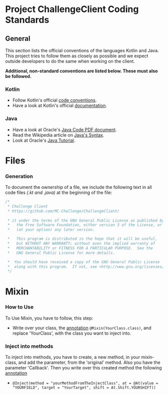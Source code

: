 # Project ChallengeClient Coding Standards

## General
This section lists the official conventions of the languages Kotlin and Java. This project tries to follow them as closely as possible and we expect outside developers to do the same when working on the client.

**Additional, non-standard conventions are listed below. These must also be followed.**

### Kotlin
* Follow Kotlin's official [code conventions](https://kotlinlang.org/docs/reference/coding-conventions.html#coding-conventions).
* Have a look at Kotlin's official [documentation](https://kotlinlang.org/docs/reference/).

### Java
* Have a look at Oracle's [Java Code PDF document](https://www.oracle.com/technetwork/java/codeconventions-150003.pdf).
* Read the Wikipedia article on [Java's Syntax](https://en.wikipedia.org/wiki/Java_syntax).
* Look at Oracle's [Java Tutorial](https://docs.oracle.com/javase/tutorial/java/).

# Files
### Generation

To document the ownership of a file, we include the following text in all code files *(.kt and .java)* at the beginning of the file:
```kotlin
/*
 * Challenge Client
 * https://github.com/MC-Challenge/ChallengeClient/
 
 * it under the terms of the GNU General Public License as published by
 *   the Free Software Foundation, either version 3 of the License, or
 *   (at your option) any later version.

 *   This program is distributed in the hope that it will be useful,
 *   but WITHOUT ANY WARRANTY; without even the implied warranty of
 *   MERCHANTABILITY or FITNESS FOR A PARTICULAR PURPOSE.  See the
 *   GNU General Public License for more details.

 *  You should have received a copy of the GNU General Public License
 *  along with this program.  If not, see <http://www.gnu.org/licenses/>.
 */
```

# Mixin
### How to Use

To Use Mixin, you have to follow, this step:

* Write over your class, the [annotation](https://de.wikipedia.org/wiki/Annotation_(Java)) ```@Mixin(YourClass.class)```, and replace 'YourClass', with the class you want to inject into.

### Inject into methods

To inject into methods, you have to create, a new method, in your mixin-class, and add the parameter, from the 'original' method. Also you have the parameter 'Callback'.
Then you write over this created method the following [annotation](https://de.wikipedia.org/wiki/Annotation_(Java))
 * ```@Inject(method = "yourMethodFromTheInjectClass", at = @At(value = "YOURFIELD", target = "YourTarget", shift = At.Shift.YOURSHIFT))```
